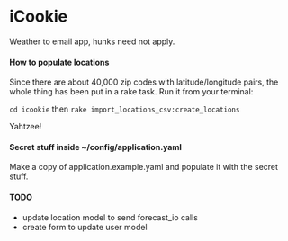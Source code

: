 iCookie
=======

Weather to email app, hunks need not apply.

#### How to populate locations
Since there are about 40,000 zip codes with latitude/longitude pairs, the whole thing has been put in a rake task. Run it from your terminal:

`cd icookie` then `rake import_locations_csv:create_locations`

Yahtzee!

#### Secret stuff inside ~/config/application.yaml
Make a copy of application.example.yaml and populate it with the secret stuff.

#### TODO
* update location model to send forecast_io calls
* create form to update user model
